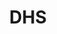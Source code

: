 ---
# This topic lives at
# https://digital.gov/topics/dhs

# Topic Title
title: "DHS"

# description — keep it short and clear
# summary: ""

# Weight
weight: 1

# For more information on managing topics,
# see https://github.com/GSA/digitalgov.gov/wiki/topics
---